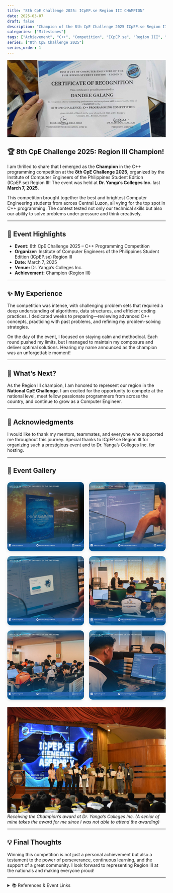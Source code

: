 ```yaml
---
title: "8th CpE Challenge 2025: ICpEP.se Region III CHAMPION"
date: 2025-03-07
draft: false
description: "Champion of the 8th CpE Challenge 2025 ICpEP.se Region III – Representing Region 3 for Nationals"
categories: ["Milestones"]
tags: ["Achievement", "C++", "Competition", "ICpEP.se", "Region III", "Programming"]
series: ["8th CpE Challenge 2025"]
series_order: 1
---
```


![Award Ceremony](assets/cert.jpg)

## 🏆 8th CpE Challenge 2025: Region III Champion!

I am thrilled to share that I emerged as the **Champion** in the C++ programming competition at the **8th CpE Challenge 2025**, organized by the Institute of Computer Engineers of the Philippines Student Edition (ICpEP.se) Region III! The event was held at **Dr. Yanga’s Colleges Inc.** last **March 7, 2025**.

This competition brought together the best and brightest Computer Engineering students from across Central Luzon, all vying for the top spot in C++ programming. The contest tested not only our technical skills but also our ability to solve problems under pressure and think creatively.

---

## 🏅 Event Highlights

- **Event:** 8th CpE Challenge 2025 – C++ Programming Competition
- **Organizer:** Institute of Computer Engineers of the Philippines Student Edition (ICpEP.se) Region III
- **Date:** March 7, 2025
- **Venue:** Dr. Yanga’s Colleges Inc.
- **Achievement:** Champion (Region III)

---

## ✨ My Experience

The competition was intense, with challenging problem sets that required a deep understanding of algorithms, data structures, and efficient coding practices. I dedicated weeks to preparing—reviewing advanced C++ concepts, practicing with past problems, and refining my problem-solving strategies.

On the day of the event, I focused on staying calm and methodical. Each round pushed my limits, but I managed to maintain my composure and deliver optimal solutions. Hearing my name announced as the champion was an unforgettable moment!

---

## 🌟 What’s Next?

As the Region III champion, I am honored to represent our region in the **National CpE Challenge**. I am excited for the opportunity to compete at the national level, meet fellow passionate programmers from across the country, and continue to grow as a Computer Engineer.

---

## 🙏 Acknowledgments

I would like to thank my mentors, teammates, and everyone who supported me throughout this journey. Special thanks to ICpEP.se Region III for organizing such a prestigious event and to Dr. Yanga’s Colleges Inc. for hosting.

---

## 📸 Event Gallery

<div class="event-gallery">
  <img src="assets/gallery 1.jpg" alt="Event Photo 1">
  <img src="assets/gallery 2.jpg" alt="Event Photo 2">
  <img src="assets/gallery 3.jpg" alt="Event Photo 3">
  <img src="assets/gallery 4.jpg" alt="Event Photo 4">
  <img src="assets/gallery 5.jpg" alt="Event Photo 5">
  <img src="assets/gallery 6.jpg" alt="Event Photo 6">
</div>

<style>
    .event-gallery {
        display: grid;
        grid-template-columns: repeat(auto-fit, minmax(220px, 1fr));
        gap: 16px;
        margin: 24px 0;
    }
    .event-gallery img {
        width: 100%;
        height: 220px;
        object-fit: cover;
        border-radius: 12px;
        box-shadow: 0 2px 12px rgba(0,0,0,0.12);
        transition: transform 0.2s, box-shadow 0.2s;
    }
    .event-gallery img:hover {
        transform: scale(1.04);
        box-shadow: 0 4px 24px rgba(0,0,0,0.18);
    }
    @media (max-width: 600px) {
        .event-gallery img {
            height: 140px;
        }
    }
</style>

![Awarding Moment](featured.png)
*Receiving the Champion’s award at Dr. Yanga’s Colleges Inc. (A senior of mine takes the award for me since I was not able to attend the awarding)*

---

## 💡 Final Thoughts

Winning this competition is not just a personal achievement but also a testament to the power of perseverance, continuous learning, and the support of a great community. I look forward to representing Region III at the nationals and making everyone proud!

---

<details>
<summary>📚 References & Event Links</summary>
<div markdown="1">

- [ICpEP.se R3 Official Facebook Page](https://www.facebook.com/ICpEP.seR3)
- [Dr. Yanga’s Colleges Inc.](https://www.dyc.edu.ph/)

</div>
</details>